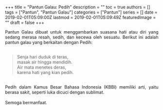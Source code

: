 +++
title = "Pantun Galau: Pedih"
description = ""
toc = true
authors = []
tags = ["Pantun", "Pantun Galau"]
categories = ["Pantun"]
series = []
date = 2019-02-01T05:09:00Z
lastmod = 2019-02-01T05:09:49Z
featuredImage = ""
draft = false
+++

<div style="text-align: justify;">Pantun Galau dibuat untuk menggambarkan suasana hati atau diri yang sedang merasa resah, sedih, dan kecewa oleh sesuatu. Berikut ini adalah pantun galau yang berkaitan dengan Pedih:<br /><br />
<blockquote class="tr_bq">Senja hari duduk di teras,<br />masak air hingga mendidih.<br />Air mata menetes deras,<br />karena hati yang kian pedih.</blockquote><br />
Pedih dalam Kamus Besar Bahasa Indonesia (KBBI) memiliki arti, yaitu berasa sakit, seperti luka dicuci dengan sublimat.<br /><br />
Semoga bermanfaat.</div>
